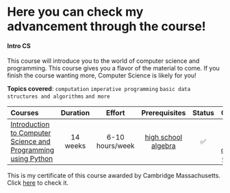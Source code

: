 <h1> Here you can check my advancement through the course!</h1>
<h4>Intro CS</h4> 

This course will introduce you to the world of computer science and programming. This course gives you a flavor of the material to come. If you finish the course wanting more, Computer Science is likely for you!

**Topics covered**:
`computation`
`imperative programming`
`basic data structures and algorithms`
`and more`

Courses | Duration | Effort | Prerequisites | Status | Certificate
:-- | :--: | :--: | :--: | :--: | :--:
[Introduction to Computer Science and Programming using Python](coursepages/intro-cs/README.md) | 14 weeks | 6-10 hours/week | [high school algebra](https://ossu.dev/precollege-math) | ✅ | <a href = "https://certificates.cs50.io/428a4535-9801-4304-a0ce-559dc8b3739f.png?size=letter">CS50 Python course completion Certificate</a>
<p> This is my certificate of this course awarded by Cambridge Massachusetts. Click <a href = "https://certificates.cs50.io/428a4535-9801-4304-a0ce-559dc8b3739f.png?size=letter">here</a> to check it.</p>
